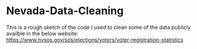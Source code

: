 # Nevada-Data-Cleaning

This is a rough sketch of the code I used to clean some of the data publicly availble in the below website: https://www.nvsos.gov/sos/elections/voters/voter-registration-statistics
